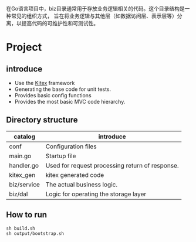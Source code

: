 在Go语言项目中，biz目录通常用于存放业务逻辑相关的代码。这个目录结构是一种常见的组织方式，
旨在将业务逻辑与其他层（如数据访问层、表示层等）分离，以提高代码的可维护性和可测试性。

# Project

## introduce

- Use the [Kitex](https://github.com/cloudwego/kitex/) framework
- Generating the base code for unit tests.
- Provides basic config functions
- Provides the most basic MVC code hierarchy.

## Directory structure

|  catalog   | introduce  |
|  ----  | ----  |
| conf  | Configuration files |
| main.go  | Startup file |
| handler.go  | Used for request processing return of response. |
| kitex_gen  | kitex generated code |
| biz/service  | The actual business logic. |
| biz/dal  | Logic for operating the storage layer |

## How to run

```shell
sh build.sh
sh output/bootstrap.sh
```
